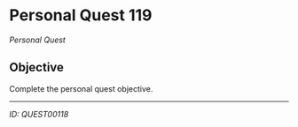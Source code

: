 # Personal Quest 119

*Personal Quest*

## Objective
Complete the personal quest objective.

---
*ID: QUEST00118*